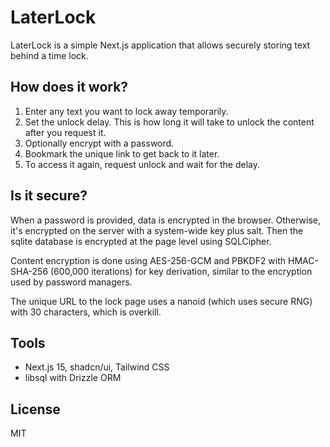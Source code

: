 # LaterLock

LaterLock is a simple Next.js application that allows securely storing text behind a time lock.

## How does it work?

1. Enter any text you want to lock away temporarily.
1. Set the unlock delay. This is how long it will take to unlock the content after you request it.
1. Optionally encrypt with a password.
1. Bookmark the unique link to get back to it later.
1. To access it again, request unlock and wait for the delay.

## Is it secure?

When a password is provided, data is encrypted in the browser. Otherwise, it's encrypted on the server with a system-wide key plus salt. Then the sqlite database is encrypted at the page level using SQLCipher.

Content encryption is done using AES-256-GCM and PBKDF2 with HMAC-SHA-256 (600,000 iterations) for key derivation, similar to the encryption used by password managers.

The unique URL to the lock page uses a nanoid (which uses secure RNG) with 30 characters, which is overkill.

## Tools

- Next.js 15, shadcn/ui, Tailwind CSS
- libsql with Drizzle ORM

## License

MIT
